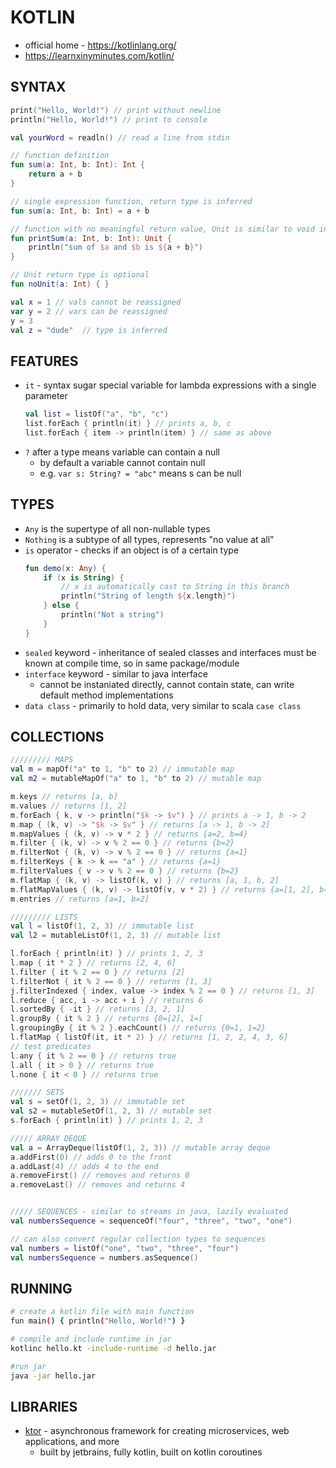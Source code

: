 # KOTLIN
- official home - https://kotlinlang.org/
- https://learnxinyminutes.com/kotlin/

## SYNTAX
```kotlin
print("Hello, World!") // print without newline
println("Hello, World!") // print to console

val yourWord = readln() // read a line from stdin

// function definition
fun sum(a: Int, b: Int): Int {
    return a + b
}

// single expression function, return type is inferred
fun sum(a: Int, b: Int) = a + b

// function with no meaningful return value, Unit is similar to void in Java/C++
fun printSum(a: Int, b: Int): Unit {
    println("sum of $a and $b is ${a + b}")
}

// Unit return type is optional
fun noUnit(a: Int) { }

val x = 1 // vals cannot be reassigned
var y = 2 // vars can be reassigned
y = 3
val z = "dude"  // type is inferred
```

## FEATURES
- `it` - syntax sugar special variable for lambda expressions with a single parameter
    ```kotlin
    val list = listOf("a", "b", "c")
    list.forEach { println(it) } // prints a, b, c
    list.forEach { item -> println(item) } // same as above
    ```
- `?` after a type means variable can contain a null
    - by default a variable cannot contain null
    - e.g. `var s: String? = "abc"` means s can be null


## TYPES
- `Any` is the supertype of all non-nullable types
- `Nothing` is a subtype of all types, represents "no value at all"
- `is` operator - checks if an object is of a certain type
    ```kotlin
    fun demo(x: Any) {
        if (x is String) {
            // x is automatically cast to String in this branch
            println("String of length ${x.length}")
        } else {
            println("Not a string")
        }
    }
    ```
- `sealed` keyword - inheritance of sealed classes and interfaces must be known at compile time, so in same package/module
- `interface` keyword - similar to java interface
    - cannot be instaniated directly, cannot contain state, can write default method implementations
- `data class` - primarily to hold data, very similar to scala `case class`

## COLLECTIONS
```kotlin
///////// MAPS
val m = mapOf("a" to 1, "b" to 2) // immutable map
val m2 = mutableMapOf("a" to 1, "b" to 2) // mutable map

m.keys // returns [a, b]
m.values // returns [1, 2]
m.forEach { k, v -> println("$k -> $v") } // prints a -> 1, b -> 2
m.map { (k, v) -> "$k -> $v" } // returns [a -> 1, b -> 2]
m.mapValues { (k, v) -> v * 2 } // returns {a=2, b=4}
m.filter { (k, v) -> v % 2 == 0 } // returns {b=2}
m.filterNot { (k, v) -> v % 2 == 0 } // returns {a=1}
m.filterKeys { k -> k == "a" } // returns {a=1}
m.filterValues { v -> v % 2 == 0 } // returns {b=2}
m.flatMap { (k, v) -> listOf(k, v) } // returns [a, 1, b, 2]
m.flatMapValues { (k, v) -> listOf(v, v * 2) } // returns {a=[1, 2], b=[2, 4]}
m.entries // returns [a=1, b=2]

///////// LISTS
val l = listOf(1, 2, 3) // immutable list
val l2 = mutableListOf(1, 2, 3) // mutable list

l.forEach { println(it) } // prints 1, 2, 3
l.map { it * 2 } // returns [2, 4, 6]
l.filter { it % 2 == 0 } // returns [2]
l.filterNot { it % 2 == 0 } // returns [1, 3]
j.filterIndexed { index, value -> index % 2 == 0 } // returns [1, 3]
l.reduce { acc, i -> acc + i } // returns 6
l.sortedBy { -it } // returns [3, 2, 1]
l.groupBy { it % 2 } // returns {0=[2], 1=[
l.groupingBy { it % 2 }.eachCount() // returns {0=1, 1=2}
l.flatMap { listOf(it, it * 2) } // returns [1, 2, 2, 4, 3, 6]
// test predicates
l.any { it % 2 == 0 } // returns true
l.all { it > 0 } // returns true
l.none { it < 0 } // returns true

/////// SETS
val s = setOf(1, 2, 3) // immutable set
val s2 = mutableSetOf(1, 2, 3) // mutable set
s.forEach { println(it) } // prints 1, 2, 3

///// ARRAY DEQUE
val a = ArrayDeque(listOf(1, 2, 3)) // mutable array deque
a.addFirst(0) // adds 0 to the front
a.addLast(4) // adds 4 to the end
a.removeFirst() // removes and returns 0
a.removeLast() // removes and returns 4


///// SEQUENCES - similar to streams in java, lazily evaluated
val numbersSequence = sequenceOf("four", "three", "two", "one")

// can also convert regular collection types to sequences
val numbers = listOf("one", "two", "three", "four")
val numbersSequence = numbers.asSequence()
```

## RUNNING
```sh
# create a kotlin file with main function
fun main() { println("Hello, World!") }

# compile and include runtime in jar
kotlinc hello.kt -include-runtime -d hello.jar

#run jar
java -jar hello.jar
```

## LIBRARIES
- [ktor](https://ktor.io/) - asynchronous framework for creating microservices, web applications, and more
    - built by jetbrains, fully kotlin, built on kotlin coroutines
